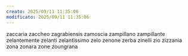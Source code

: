 ```yaml
---
creato: 2025/09/11 11:35:06
modificato: 2025/09/11 11:35:06
---
```

zaccaria
zaccheo
zagrabiensis
zamoscia
zampillano
zampillante
zelantemente
zelanti
zelantissimo
zelo
zenone
zerba
zinelli
zio
zizzania
zona
zonara
zone
zoungrana